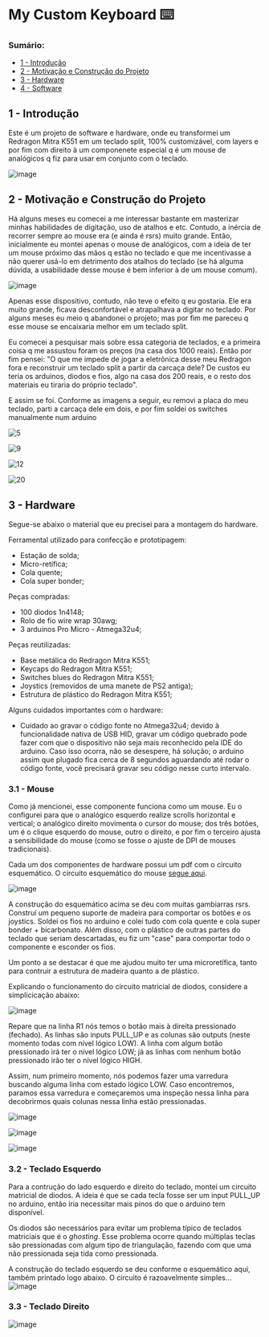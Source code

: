 # My Custom Keyboard ⌨️

### Sumário:
- [1 - Introdução](#1---introdução)
- [2 - Motivação e Construção do Projeto](#2---motivação-e-construção-do-projeto)
- [3 - Hardware](#3---hardware)
- [4 - Software](#4---software)

## 1 - Introdução

Este é um projeto de software e hardware, onde eu transformei um Redragon Mitra K551 em um teclado split, 100% customizável, com layers e por fim com direito à um componenete especial q é um mouse de analógicos q fiz para usar em conjunto com o teclado.

![image](https://github.com/PauloIVM/my-custom-keyboard/assets/59659732/e9e20eb4-6c2c-4bad-bd4b-35b1f91c0921)

## 2 - Motivação e Construção do Projeto

Há alguns meses eu comecei a me interessar bastante em masterizar minhas habilidades de digitação, uso de atalhos e etc. Contudo, a inércia de recorrer sempre ao mouse era (e ainda é rsrs) muito grande. Então, inicialmente eu montei apenas o mouse de analógicos, com a ideia de ter um mouse próximo das mãos q estão no teclado e que me incentivasse a não querer usá-lo em detrimento dos atalhos do teclado (se há alguma dúvida, a usabilidade desse mouse é bem inferior à de um mouse comum).

![image](https://github.com/PauloIVM/my-custom-keyboard/assets/59659732/aee006d4-4c1e-4a40-a4d0-c1c7c63bddaf)

Apenas esse dispositivo, contudo, não teve o efeito q eu gostaria. Ele era muito grande, ficava desconfortável e atrapalhava a digitar no teclado. Por alguns meses eu meio q abandonei o projeto; mas por fim me pareceu q esse mouse se encaixaria melhor em um teclado split.

Eu comecei a pesquisar mais sobre essa categoria de teclados, e a primeira coisa q me assustou foram os preços (na casa dos 1000 reais). Então por fim pensei: "O que me impede de jogar a eletrônica desse meu Redragon fora e reconstruir um teclado split a partir da carcaça dele? De custos eu teria os arduinos, diodos e fios, algo na casa dos 200 reais, e o resto dos materiais eu tiraria do próprio teclado".

E assim se foi. Conforme as imagens a seguir, eu removi a placa do meu teclado, parti a carcaça dele em dois, e por fim soldei os switches manualmente num arduino

![5](https://github.com/PauloIVM/my-custom-keyboard/assets/59659732/0fd848ed-57b7-4765-a498-79e50013f8d8)

![9](https://github.com/PauloIVM/my-custom-keyboard/assets/59659732/9fd293bc-f831-409d-8edb-e9a7e9b35a38)

![12](https://github.com/PauloIVM/my-custom-keyboard/assets/59659732/8dfde9fe-4ff4-49ca-bdb3-31ee560ed2f3)

![20](https://github.com/PauloIVM/my-custom-keyboard/assets/59659732/c3cea75e-0690-45f5-bbdb-cb2691cca659)

## 3 - Hardware

Segue-se abaixo o material que eu precisei para a montagem do hardware.

Ferramental utilizado para confecção e prototipagem:
- Estação de solda;
- Micro-retífica;
- Cola quente;
- Cola super bonder;

Peças compradas:
- 100 diodos 1n4148;
- Rolo de fio wire wrap 30awg;
- 3 arduinos Pro Micro - Atmega32u4;

Peças reutilizadas:
- Base metálica do Redragon Mitra K551;
- Keycaps do Redragon Mitra K551;
- Switches blues do Redragon Mitra K551;
- Joystics (removidos de uma manete de PS2 antiga);
- Estrutura de plástico do Redragon Mitra K551;

Alguns cuidados importantes com o hardware:
- Cuidado ao gravar o código fonte no Atmega32u4; devido à funcionalidade nativa de USB HID, gravar um código quebrado pode fazer com que o dispositivo não seja mais reconhecido pela IDE do arduino. Caso isso ocorra, não se desespere, há solução; o arduino assim que plugado fica cerca de 8 segundos aguardando até rodar o código fonte, você precisará gravar seu código nesse curto intervalo.

### 3.1 - Mouse

Como já mencionei, esse componente funciona como um mouse. Eu o configurei para que o analógico esquerdo realize scrolls horizontal e vertical; o analógico direito movimenta o cursor do mouse; dos três botões, um é o clique esquerdo do mouse, outro o direito, e por fim o terceiro ajusta a sensibilidade do mouse (como se fosse o ajuste de DPI de mouses tradicionais).

Cada um dos componentes de hardware possui um pdf com o circuito esquemático. O circuito esquemático do mouse [segue aqui](https://github.com/PauloIVM/my-custom-keyboard/blob/master/components/mouse/schematic.pdf).

![image](https://github.com/PauloIVM/my-custom-keyboard/assets/59659732/32c7e92b-7c6c-4cf5-81fb-abe280bd29d5)

A construção do esquemático acima se deu com muitas gambiarras rsrs. Construí um pequeno suporte de madeira para comportar os botões e os joystics. Soldei os fios no arduino e colei tudo com cola quente e cola super bonder + bicarbonato. Além disso, com o plástico de outras partes do teclado que seriam descartadas, eu fiz um "case" para comportar todo o componente e esconder os fios.

Um ponto a se destacar é que me ajudou muito ter uma microretífica, tanto para contruir a estrutura de madeira quanto a de plástico.

Explicando o funcionamento do circuito matricial de diodos, considere a simplicicação abaixo:

![image](https://github.com/PauloIVM/my-custom-keyboard/assets/59659732/32c253bc-aadf-4dfe-8333-4b0b2693ed7d)

Repare que na linha R1 nós temos o botão mais à direita pressionado (fechado). As linhas são inputs PULL_UP e as colunas são outputs (neste momento todas com nível lógico LOW). A linha com algum botão pressionado irá ter o nível lógico LOW; já as linhas com nenhum botão pressionado irão ter o nível lógico HIGH.

Assim, num primeiro momento, nós podemos fazer uma varredura buscando alguma linha com estado lógico LOW. Caso encontremos, paramos essa varredura e começaremos uma inspeção nessa linha para decobrirmos quais colunas nessa linha estão pressionadas.

![image](https://github.com/PauloIVM/my-custom-keyboard/assets/59659732/ba36725c-196f-4b5b-ae77-f2a70d3f7711)

![image](https://github.com/PauloIVM/my-custom-keyboard/assets/59659732/8ea4626b-1666-4587-9f3c-a52034dbadba)

![image](https://github.com/PauloIVM/my-custom-keyboard/assets/59659732/0f9629cb-4dca-4c3a-8606-24b883370142)

### 3.2 - Teclado Esquerdo

Para a contrução do lado esquerdo e direito do teclado, montei um circuito matricial de diodos. A ideia é que se cada tecla fosse ser um input PULL_UP no arduino, então iria necessitar mais pinos do que o arduino tem disponível.

Os diodos são necessários para evitar um problema típico de teclados matriciais que é o _ghosting_. Esse problema ocorre quando múltiplas teclas são pressionadas com algum tipo de triangulação, fazendo com que uma não pressionada seja tida como pressionada.



A construção do teclado esquerdo se deu conforme o esquemático aqui, também printado logo abaixo. O circuito é razoavelmente simples...
![image](https://github.com/PauloIVM/my-custom-keyboard/assets/59659732/c116f7cd-754f-46b1-9c5a-7c60562bea03)

### 3.3 - Teclado Direito

![image](https://github.com/PauloIVM/my-custom-keyboard/assets/59659732/4b28bf3e-3866-454b-8ad3-f744b0947da3)
